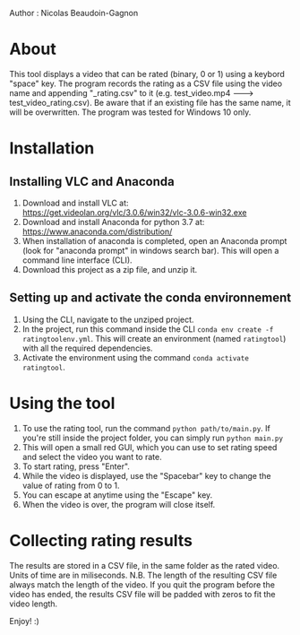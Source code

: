 Author : Nicolas Beaudoin-Gagnon

# About
This tool displays a video that can be rated (binary, 0 or 1) using a keybord "space" key. The program records the rating as a CSV file using the video name and appending "_rating.csv" to it (e.g. test_video.mp4 ---> test_video_rating.csv). Be aware that if an existing file has the same name, it will be overwritten. The program was tested for Windows 10 only.

# Installation
## Installing VLC and Anaconda
1. Download and install VLC at: https://get.videolan.org/vlc/3.0.6/win32/vlc-3.0.6-win32.exe
2. Download and install Anaconda for python 3.7 at: https://www.anaconda.com/distribution/
3. When installation of anaconda is completed, open an Anaconda prompt (look for "anaconda prompt" in windows search bar). This will open a command line interface (CLI). 
4. Download this project as a zip file, and unzip it.

## Setting up and activate the conda environnement 
1. Using the CLI, navigate to the unziped project. 
2. In the project, run this command inside the CLI  ```conda env create -f ratingtoolenv.yml```. This will create an environment (named ```ratingtool```) with all the required dependencies. 
3. Activate the environment using the command ```conda activate ratingtool```. 

# Using the tool
1. To use the rating tool, run the command ```python path/to/main.py```. If you're still inside the project folder, you can simply run 
```python main.py```
2. This will open a small red GUI, which you can use to set rating speed and select the video you want to rate.
3. To start rating, press "Enter".
4. While the video is displayed, use the "Spacebar" key to change the value of rating from 0 to 1. 
5. You can escape at anytime using the "Escape" key. 
6. When the video is over, the program will close itself.

# Collecting rating results
The results are stored in a CSV file, in the same folder as the rated video. Units of time are in miliseconds. 
N.B. The length of the resulting CSV file always match the length of the video. If you quit the program before the video has ended, the results CSV file will be padded with zeros to fit the video length. 

Enjoy! :) 
